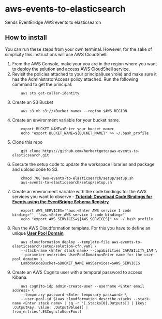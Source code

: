 # aws-events-to-elasticsearch
Sends EventBridge AWS events to elasticsearch

## How to install

You can run these steps from your own terminal. However, for the sake of simplicity this instructions will use AWS CloudShell. 

1. From the AWS Console, make your you are in the region where you want to deploy the solution and access AWS CloudShell service.   
2. Revisit the policies attached to your principal(user/role) and make sure it has the AdministratorAccess policy attached. Run the following command to get the principal:
    ```
        aws sts get-caller-identity
    ```
3. Create an S3 Bucket
    ```
        aws s3 mb s3://<Bucket name> --region $AWS_REGION
    ```
4. Create an environment variable for your bucket name. 
    ```
        export BUCKET_NAME=<Enter your bucket name>
        echo "export BUCKET_NAME=${BUCKET_NAME}" >> ~/.bash_profile
    ```
5. Clone this repo
    ```
        git clone https://github.com/herbertgoto/aws-events-to-elasticsearch.git
    ```
6. Execute the setup code to update the workspace libraries and package and upload code to S3.
    ```
        chmod 700 aws-events-to-elasticsearch/setup/setup.sh 
        aws-events-to-elasticsearch/setup/setup.sh
    ```
7. Create an environment variable with the code bindings for the AWS services you want to observe - __[Tutorial: Download Code Bindings for Events using the EventBridge Schema Registry](https://docs.aws.amazon.com/eventbridge/latest/userguide/eventbridge-tutorial-schema-download-binding.html)__
    ```
        export AWS_SERVICES='"aws.<Enter AWS service 1 code binding>"','"aws.<Enter AWS service 1 code binding>"'
        echo "export AWS_SERVICES=${AWS_SERVICES}" >> ~/.bash_profile
    ```
8. Run the AWS Cloudformation template. For this you have to define an unique __[User Pool Domain](https://docs.aws.amazon.com/cognito/latest/developerguide/cognito-user-pools-assign-domain.html)__
    ```
        aws cloudformation deploy --template-file aws-events-to-elasticsearch/setup/solution-cfn.yaml \
        --stack-name <Enter stack name> --capabilities CAPABILITY_IAM \
        --parameter-overrides UserPoolDomain=<Enter name for the user pool domain> \
        LambdaCodeBucket=$BUCKET_NAME AWSServices=$AWS_SERVICES
    ```
9. Create an AWS Cognito user with a temporal password to access Kibana. 
    ```
        aws cognito-idp admin-create-user --username <Enter email address> \
        --temporary-password <Enter temporary password> \
        --user-pool-id $(aws cloudformation describe-stacks --stack-name <Enter stack name> | jq -r '[.Stacks[0].Outputs[] | {key: .OutputKey, value: .OutputValue}] | from_entries'.ESCognitoUserPool) 
    ```